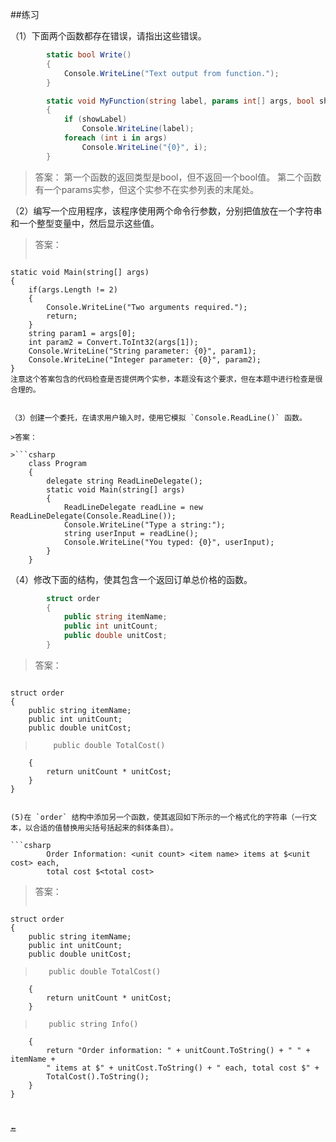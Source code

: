 ##练习

（1）下面两个函数都存在错误，请指出这些错误。

```csharp
        static bool Write()
        {
            Console.WriteLine("Text output from function.");
        }

        static void MyFunction(string label, params int[] args, bool showLabel)
        {
            if (showLabel)
                Console.WriteLine(label);
            foreach (int i in args)
                Console.WriteLine("{0}", i);
        }
```

>答案：
    第一个函数的返回类型是bool，但不返回一个bool值。
    第二个函数有一个params实参，但这个实参不在实参列表的末尾处。

（2）编写一个应用程序，该程序使用两个命令行参数，分别把值放在一个字符串和一个整型变量中，然后显示这些值。

>答案：
>```csharp
    static void Main(string[] args)
    {
        if(args.Length != 2)
        {
            Console.WriteLine("Two arguments required.");
            return;
        }
        string param1 = args[0];
        int param2 = Convert.ToInt32(args[1]);
        Console.WriteLine("String parameter: {0}", param1);
        Console.WriteLine("Integer parameter: {0}", param2);
    }
    注意这个答案包含的代码检查是否提供两个实参，本题没有这个要求，但在本题中进行检查是很合理的。
```

（3）创建一个委托，在请求用户输入时，使用它模拟 `Console.ReadLine()` 函数。

>答案：

>```csharp
    class Program
    {
        delegate string ReadLineDelegate();
        static void Main(string[] args)
        {
            ReadLineDelegate readLine = new ReadLineDelegate(Console.ReadLine());
            Console.WriteLine("Type a string:");
            string userInput = readLine();
            Console.WriteLine("You typed: {0}", userInput);
        }
    }
```

（4）修改下面的结构，使其包含一个返回订单总价格的函数。

```csharp
        struct order
        {
            public string itemName;
            public int unitCount;
            public double unitCost;
        }
```

>答案：

>```csharp
    struct order
    {
        public string itemName;
        public int unitCount;
        public double unitCost;
        
>         public double TotalCost()
        {
            return unitCount * unitCost;
        }
    }
```

(5)在 `order` 结构中添加另一个函数，使其返回如下所示的一个格式化的字符串（一行文本，以合适的值替换用尖括号括起来的斜体条目）。

```csharp
        Order Information: <unit count> <item name> items at $<unit cost> each, 
        total cost $<total cost>
```

>答案：
>```csharp
    struct order
    {
        public string itemName;
        public int unitCount;
        public double unitCost;
        
>        public double TotalCost()
        {
            return unitCount * unitCost;
        }
        
>        public string Info()
        {
            return "Order information: " + unitCount.ToString() + " " + itemName + 
            " items at $" + unitCost.ToString() + " each, total cost $" +
            TotalCost().ToString();
        }
    }
```


🔚